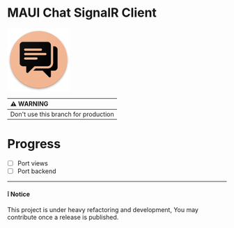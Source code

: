 # MAUI Chat SignalR Client

![Xamarin Chat SignalR Icon](docs/icon.png)

|:warning: WARNING|
|:---------------------------|
|Don't use this branch for production|

# Progress
- [ ] Port views
- [ ] Port backend

---

#### :grey_exclamation: Notice
This project is under heavy refactoring and development, You may contribute once a release is published.
